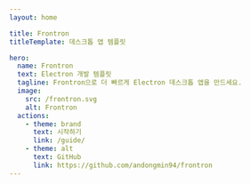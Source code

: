 ```yaml
---
layout: home

title: Frontron
titleTemplate: 데스크톱 앱 템플릿

hero:
  name: Frontron
  text: Electron 개발 템플릿
  tagline: Frontron으로 더 빠르게 Electron 데스크톱 앱을 만드세요.
  image:
    src: /frontron.svg
    alt: Frontron
  actions:
    - theme: brand
      text: 시작하기
      link: /guide/
    - theme: alt
      text: GitHub
      link: https://github.com/andongmin94/frontron
---
```

